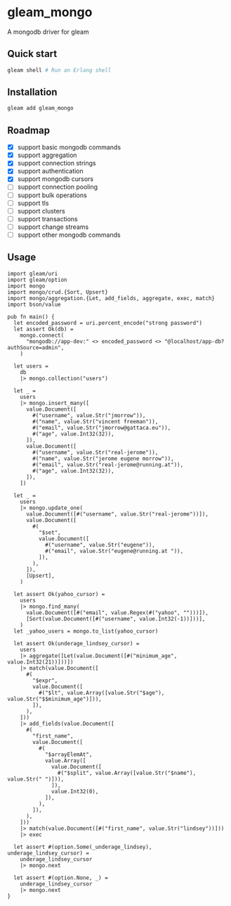 # gleam_mongo

A mongodb driver for gleam

## Quick start

```sh
gleam shell # Run an Erlang shell
```

## Installation

```sh
gleam add gleam_mongo
```

## Roadmap

- [x] support basic mongodb commands
- [x] support aggregation
- [x] support connection strings
- [x] support authentication
- [x] support mongodb cursors
- [ ] support connection pooling
- [ ] support bulk operations
- [ ] support tls
- [ ] support clusters
- [ ] support transactions
- [ ] support change streams
- [ ] support other mongodb commands

## Usage

```gleam
import gleam/uri
import gleam/option
import mongo
import mongo/crud.{Sort, Upsert}
import mongo/aggregation.{Let, add_fields, aggregate, exec, match}
import bson/value

pub fn main() {
  let encoded_password = uri.percent_encode("strong password")
  let assert Ok(db) =
    mongo.connect(
      "mongodb://app-dev:" <> encoded_password <> "@localhost/app-db?authSource=admin",
    )

  let users =
    db
    |> mongo.collection("users")

  let _ =
    users
    |> mongo.insert_many([
      value.Document([
        #("username", value.Str("jmorrow")),
        #("name", value.Str("vincent freeman")),
        #("email", value.Str("jmorrow@gattaca.eu")),
        #("age", value.Int32(32)),
      ]),
      value.Document([
        #("username", value.Str("real-jerome")),
        #("name", value.Str("jerome eugene morrow")),
        #("email", value.Str("real-jerome@running.at")),
        #("age", value.Int32(32)),
      ]),
    ])

  let _ =
    users
    |> mongo.update_one(
      value.Document([#("username", value.Str("real-jerome"))]),
      value.Document([
        #(
          "$set",
          value.Document([
            #("username", value.Str("eugene")),
            #("email", value.Str("eugene@running.at ")),
          ]),
        ),
      ]),
      [Upsert],
    )

  let assert Ok(yahoo_cursor) =
    users
    |> mongo.find_many(
      value.Document([#("email", value.Regex(#("yahoo", "")))]),
      [Sort(value.Document([#("username", value.Int32(-1))]))],
    )
  let _yahoo_users = mongo.to_list(yahoo_cursor)

  let assert Ok(underage_lindsey_cursor) =
    users
    |> aggregate([Let(value.Document([#("minimum_age", value.Int32(21))]))])
    |> match(value.Document([
      #(
        "$expr",
        value.Document([
          #("$lt", value.Array([value.Str("$age"), value.Str("$$minimum_age")])),
        ]),
      ),
    ]))
    |> add_fields(value.Document([
      #(
        "first_name",
        value.Document([
          #(
            "$arrayElemAt",
            value.Array([
              value.Document([
                #("$split", value.Array([value.Str("$name"), value.Str(" ")])),
              ]),
              value.Int32(0),
            ]),
          ),
        ]),
      ),
    ]))
    |> match(value.Document([#("first_name", value.Str("lindsey"))]))
    |> exec

  let assert #(option.Some(_underage_lindsey), underage_lindsey_cursor) =
    underage_lindsey_cursor
    |> mongo.next

  let assert #(option.None, _) =
    underage_lindsey_cursor
    |> mongo.next
}
```
